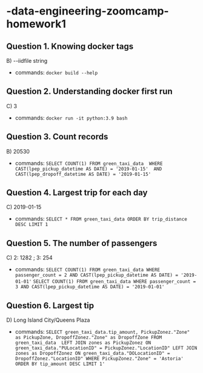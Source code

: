# -data-engineering-zoomcamp-homework1

## Question 1. Knowing docker tags
B) --iidfile string
- commands: ```docker build --help ```


## Question 2. Understanding docker first run
C) 3
- commands: ``` docker run -it python:3.9 bash ```


## Question 3. Count records
B) 20530
- commands: ``` SELECT COUNT(1)
FROM green_taxi_data 
WHERE
CAST(lpep_pickup_datetime AS DATE) = '2019-01-15' 
AND 
CAST(lpep_dropoff_datetime AS DATE) = '2019-01-15' ```

## Question 4. Largest trip for each day
C) 2019-01-15
- commands: ``` SELECT *
FROM green_taxi_data ORDER BY trip_distance DESC LIMIT 1 ```

## Question 5. The number of passengers
C) 2: 1282 ; 3: 254
- commands:
``` SELECT COUNT(1) FROM green_taxi_data WHERE passenger_count = 2 AND CAST(lpep_pickup_datetime AS DATE) = '2019-01-01' ```
``` SELECT COUNT(1) FROM green_taxi_data WHERE passenger_count = 3 AND CAST(lpep_pickup_datetime AS DATE) = '2019-01-01' ```

## Question 6. Largest tip
D) Long Island City/Queens Plaza
- commands: ``` SELECT green_taxi_data.tip_amount, PickupZonez."Zone" as PickupZone, DropoffZonez."Zone" as DropoffZone
FROM green_taxi_data 
LEFT JOIN zones as PickupZonez
ON green_taxi_data."PULocationID" = PickupZonez."LocationID"
LEFT JOIN zones as DropoffZonez
ON green_taxi_data."DOLocationID" = DropoffZonez."LocationID"
WHERE PickupZonez."Zone" = 'Astoria'
ORDER BY tip_amount DESC LIMIT 1' ```

